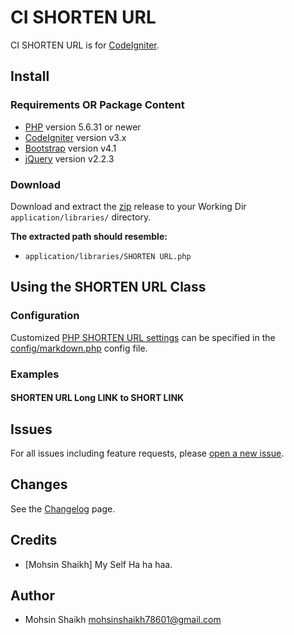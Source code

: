 # CI SHORTEN URL

CI SHORTEN URL is for [CodeIgniter][3].

## Install

### Requirements OR Package Content

- [PHP][4] version 5.6.31 or newer
- [CodeIgniter][3] version v3.x
- [Bootstrap][1] version v4.1
- [jQuery][2] version v2.2.3 

### Download

Download and extract the [zip][5] release to your Working Dir
`application/libraries/` directory.

**The extracted path should resemble:**

- `application/libraries/SHORTEN URL.php`

## Using the SHORTEN URL Class

### Configuration

Customized [PHP SHORTEN URL settings](https://michelf.ca/projects/php-markdown/configuration/)
can be specified in the [config/markdown.php](https://github.com/m78601/shorturl/blob/master/config/markdown.php) config file.

### Examples

#### SHORTEN URL Long LINK to SHORT LINK

## Issues

For all issues including feature requests, please [open a new issue][6].

## Changes

See the [Changelog][7] page.

## Credits

- [Mohsin Shaikh] My Self Ha ha haa.

## Author

- Mohsin Shaikh <mohsinshaikh78601@gmail.com>

[1]: https://getbootstrap.com
[2]: https://code.jquery.com/jquery
[3]: https://www.codeigniter.com
[4]: https://php.net
[5]: https://github.com/m78601/shorturl/archive/master.zip
[6]: https://github.com/m78601/shorturl/issues/new
[7]: https://github.com/m78601/shorturl/blob/master/CHANGELOG.md
